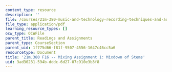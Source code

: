 ```yaml
---
content_type: resource
description: ''
file: /courses/21m-380-music-and-technology-recording-techniques-and-audio-production-fall-2016/3ad30231594bdddc6d2707c910e3b3f8_MIT21M_380F16_assn_mx1.pdf
file_type: application/pdf
learning_resource_types: []
ocw_type: OCWFile
parent_title: Readings and Assignments
parent_type: CourseSection
parent_uid: 1f775d66-f81f-9507-4556-1647c46cc5a6
resourcetype: Document
title: '21m.380 F16 -- Mixing Assignment 1: Mixdown of Stems'
uid: 3ad30231-594b-dddc-6d27-07c910e3b3f8
---
```

